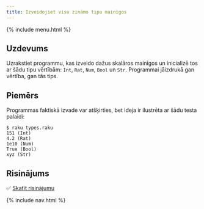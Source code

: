 ```yaml
---
title: Izveidojiet visu zināmo tipu mainīgos
---
```


{% include menu.html %}

## Uzdevums

Uzrakstiet programmu, kas izveido dažus skalāros mainīgos un inicializē tos ar šādu tipu vērtībām: `Int`, `Rat`, `Num`, `Bool` un `Str`. Programmai jāizdrukā gan vērtība, gan tās tips.

## Piemērs

Programmas faktiskā izvade var atšķirties, bet ideja ir ilustrēta ar šādu testa palaidi:

```console
$ raku types.raku
151 (Int)
4.2 (Rat)
1e10 (Num)
True (Bool)
xyz (Str)
```

## Risinājums

✅ [Skatīt risinājumu](solution)

{% include nav.html %}